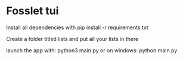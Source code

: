 # Fosslet tui

Install all dependencies with pip install -r requirements.txt

Create a folder titled lists and put all your lists in there


launch the app with:
python3 main.py
or on windows:
python main.py